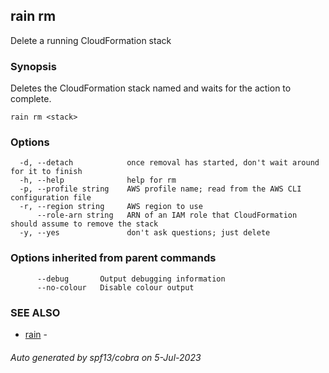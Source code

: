 ## rain rm

Delete a running CloudFormation stack

### Synopsis

Deletes the CloudFormation stack named <stack> and waits for the action to complete.

```
rain rm <stack>
```

### Options

```
  -d, --detach            once removal has started, don't wait around for it to finish
  -h, --help              help for rm
  -p, --profile string    AWS profile name; read from the AWS CLI configuration file
  -r, --region string     AWS region to use
      --role-arn string   ARN of an IAM role that CloudFormation should assume to remove the stack
  -y, --yes               don't ask questions; just delete
```

### Options inherited from parent commands

```
      --debug       Output debugging information
      --no-colour   Disable colour output
```

### SEE ALSO

* [rain](index.md)	 - 

###### Auto generated by spf13/cobra on 5-Jul-2023

